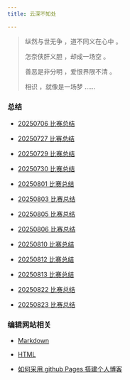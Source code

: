 ```yaml
---
title: 云深不知处

---
```


>  纵然与世无争 ，道不同义在心中 。
>
>  怎奈侠肝义胆 ，却成一场空 。
>
>  善恶是非分明 ，爱恨界限不清 。
>
>  相识 ，就像是一场梦 ……

### 总结

- [20250706 比赛总结](https://2024wangyuxuan.github.io/pages/20250706)

- [20250727 比赛总结](https://2024wangyuxuan.github.io/pages/20250727)

- [20250729 比赛总结](https://2024wangyuxuan.github.io/pages/20250729)

- [20250730 比赛总结](https://2024wangyuxuan.github.io/pages/20250730)

- [20250801 比赛总结](https://2024wangyuxuan.github.io/pages/20250801)

- [20250803 比赛总结](https://2024wangyuxuan.github.io/pages/20250803)

- [20250805 比赛总结](https://2024wangyuxuan.github.io/pages/20250805)

- [20250806 比赛总结](https://2024wangyuxuan.github.io/pages/20250806)

- [20250810 比赛总结](https://2024wangyuxuan.github.io/pages/20250810)

- [20250812 比赛总结](https://2024wangyuxuan.github.io/pages/20250812)

- [20250813 比赛总结](https://2024wangyuxuan.github.io/pages/20250813)

- [20250822 比赛总结](https://2024wangyuxuan.github.io/pages/20250822)

- [20250823 比赛总结](https://2024wangyuxuan.github.io/pages/20250823)


### 编辑网站相关

- [Markdown](https://blog.imsyy.top/posts/2022/0710)

- [HTML](https://blog.csdn.net/ZL_1618/article/details/132684675?ops_request_misc={"request_id"%3A"dab2fec731cbfe043abefaac8a13dbcb"%2C"scm"%3A"20140713.130102334.."}&request_id=dab2fec731cbfe043abefaac8a13dbcb&biz_id=0&utm_medium=distribute.pc_search_result.none-task-blog-2~all~top_positive~default-2-132684675-null-null.142^v102^pc_search_result_base6&utm_term=HTML&spm=1018.2226.3001.4187)

- [如何采用 github Pages 搭建个人博客](https://www.luogu.com.cn/article/cfo1y9z4)

